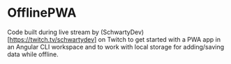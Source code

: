 # OfflinePWA

Code built during live stream by (SchwartyDev)[https://twitch.tv/schwartydev] 
on Twitch to get started with a PWA app in an Angular CLI workspace 
and to work with local storage for adding/saving data while offline.